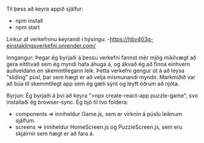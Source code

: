 Til þess að keyra appið sjálfur:
- npm install
- npm start

Linkur af verkefninu keyrandi í hýsingu:
-https://hbv403g-einstaklingsverkefni.onrender.com/

Inngangur:
Þegar ég byrjaði á þessu verkefni fannst mér mjög mikilvægt að gera eitthvað sem ég myndi hafa áhuga á, og ákvað ég að finna einhvern auðveldann en skemmtilegann leik.
Þetta verkefni gengur út á að leysa "sliding" púsl, þar sem hægt er að velja mismunandi myndir. 
Markmiðið var að búa til skemmtilegt app sem ég gæti sýnt og leyft öðrum að njóta.

Byrjun:
Ég byrjaði á því að keyra ">npx create-react-app puzzle-game", svo installaði ég browser-sync.
Ég bjó til tvo foldera: 
- components => inniheldur Game.js, sem er virknin á púslu leiknum sjálfum.
- screens => inniheldur HomeScreen.js og PuzzleScreen.js, sem eru skjáirnir sem hægt er að fara á.
